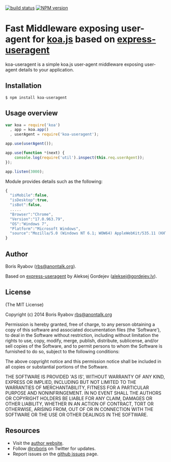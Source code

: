 [![build status](https://secure.travis-ci.org/rvboris/koa-useragent.png)](http://travis-ci.org/rvboris/koa-useragent)
[![NPM version](https://badge.fury.io/js/koa-useragent.svg)](http://badge.fury.io/js/koa-useragent)
# Fast Middleware exposing user-agent for [koa.js](http://koajs.com/) based on [express-useragent](https://github.com/biggora/express-useragent)

koa-useragent is a simple koa.js user-agent middleware exposing user-agent details to your application.

## Installation

    $ npm install koa-useragent

## Usage overview

```js
var koa = require('koa')
  , app = koa.app()
  , userAgent = require('koa-useragent');

app.use(userAgent());

app.use(function *(next) {
    console.log(require('util').inspect(this.req.userAgent));
});

app.listen(3000);
```

Module provides details such as the following:

```js
{
  "isMobile":false,
  "isDesktop":true,
  "isBot":false,
  .....
  "Browser":"Chrome",
  "Version":"17.0.963.79",
  "OS":"Windows 7",
  "Platform":"Microsoft Windows",
  "source":"Mozilla/5.0 (Windows NT 6.1; WOW64) AppleWebKit/535.11 (KHTML, like Gecko) Chrome/17.0.963.79 Safari/535.11"
}

```

## Author

Boris Ryabov (rbs@anontalk.org).

Based on [express-useragent](https://github.com/biggora/express-useragent) by Aleksej Gordejev (aleksej@gordejev.lv).

## License

(The MIT License)

Copyright (c) 2014 Boris Ryabov <rbs@anontalk.org>

Permission is hereby granted, free of charge, to any person obtaining
a copy of this software and associated documentation files (the
'Software'), to deal in the Software without restriction, including
without limitation the rights to use, copy, modify, merge, publish,
distribute, sublicense, and/or sell copies of the Software, and to
permit persons to whom the Software is furnished to do so, subject to
the following conditions:

The above copyright notice and this permission notice shall be
included in all copies or substantial portions of the Software.

THE SOFTWARE IS PROVIDED 'AS IS', WITHOUT WARRANTY OF ANY KIND,
EXPRESS OR IMPLIED, INCLUDING BUT NOT LIMITED TO THE WARRANTIES OF
MERCHANTABILITY, FITNESS FOR A PARTICULAR PURPOSE AND NONINFRINGEMENT.
IN NO EVENT SHALL THE AUTHORS OR COPYRIGHT HOLDERS BE LIABLE FOR ANY
CLAIM, DAMAGES OR OTHER LIABILITY, WHETHER IN AN ACTION OF CONTRACT,
TORT OR OTHERWISE, ARISING FROM, OUT OF OR IN CONNECTION WITH THE
SOFTWARE OR THE USE OR OTHER DEALINGS IN THE SOFTWARE.


## Resources

- Visit the [author website](http://www.heavycode.ru).
- Follow [@rvboris](https://twitter.com/#!/rvboris) on Twitter for updates.
- Report issues on the [github issues](https://github.com/rvboris/koa-rvboris/issues) page.
